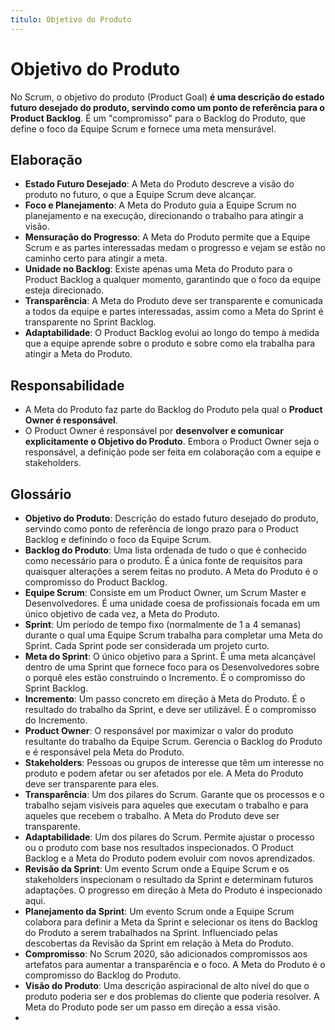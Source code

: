 ```yaml
---
titulo: Objetivo do Produto
---
```


# Objetivo do Produto

No Scrum, o objetivo do produto (Product Goal) **é uma descrição do estado futuro desejado do produto, servindo como um ponto de referência para o Product Backlog**. É um "compromisso" para o Backlog do Produto, que define o foco da Equipe Scrum e fornece uma meta mensurável.

## Elaboração

- **Estado Futuro Desejado**: A Meta do Produto descreve a visão do produto no futuro, o que a Equipe Scrum deve alcançar.
- **Foco e Planejamento**: A Meta do Produto guia a Equipe Scrum no planejamento e na execução, direcionando o trabalho para atingir a visão.
- **Mensuração do Progresso**: A Meta do Produto permite que a Equipe Scrum e as partes interessadas medam o progresso e vejam se estão no caminho certo para atingir a meta.
- **Unidade no Backlog**: Existe apenas uma Meta do Produto para o Product Backlog a qualquer momento, garantindo que o foco da equipe esteja direcionado.
- **Transparência**: A Meta do Produto deve ser transparente e comunicada a todos da equipe e partes interessadas, assim como a Meta do Sprint é transparente no Sprint Backlog.
- **Adaptabilidade**: O Product Backlog evolui ao longo do tempo à medida que a equipe aprende sobre o produto e sobre como ela trabalha para atingir a Meta do Produto.

## Responsabilidade

- A Meta do Produto faz parte do Backlog do Produto pela qual o **Product Owner é responsável**.
- O Product Owner é responsável por **desenvolver e comunicar explicitamente o Objetivo do Produto**. Embora o Product Owner seja o responsável, a definição pode ser feita em colaboração com a equipe e stakeholders.


## Glossário

- **Objetivo do Produto**: Descrição do estado futuro desejado do produto, servindo como ponto de referência de longo prazo para o Product Backlog e definindo o foco da Equipe Scrum.
- **Backlog do Produto**: Uma lista ordenada de tudo o que é conhecido como necessário para o produto. É a única fonte de requisitos para quaisquer alterações a serem feitas no produto. A Meta do Produto é o compromisso do Product Backlog.
- **Equipe Scrum**: Consiste em um Product Owner, um Scrum Master e Desenvolvedores. É uma unidade coesa de profissionais focada em um único objetivo de cada vez, a Meta do Produto.
- **Sprint**: Um período de tempo fixo (normalmente de 1 a 4 semanas) durante o qual uma Equipe Scrum trabalha para completar uma Meta do Sprint. Cada Sprint pode ser considerada um projeto curto.
- **Meta do Sprint**: O único objetivo para a Sprint. É uma meta alcançável dentro de uma Sprint que fornece foco para os Desenvolvedores sobre o porquê eles estão construindo o Incremento. É o compromisso do Sprint Backlog.
- **Incremento**: Um passo concreto em direção à Meta do Produto. É o resultado do trabalho da Sprint, e deve ser utilizável. É o compromisso do Incremento.
- **Product Owner**: O responsável por maximizar o valor do produto resultante do trabalho da Equipe Scrum. Gerencia o Backlog do Produto e é responsável pela Meta do Produto.
- **Stakeholders**: Pessoas ou grupos de interesse que têm um interesse no produto e podem afetar ou ser afetados por ele. A Meta do Produto deve ser transparente para eles.
- **Transparência**: Um dos pilares do Scrum. Garante que os processos e o trabalho sejam visíveis para aqueles que executam o trabalho e para aqueles que recebem o trabalho. A Meta do Produto deve ser transparente.
- **Adaptabilidade**: Um dos pilares do Scrum. Permite ajustar o processo ou o produto com base nos resultados inspecionados. O Product Backlog e a Meta do Produto podem evoluir com novos aprendizados.
- **Revisão da Sprint**: Um evento Scrum onde a Equipe Scrum e os stakeholders inspecionam o resultado da Sprint e determinam futuros adaptações. O progresso em direção à Meta do Produto é inspecionado aqui.
- **Planejamento da Sprint**: Um evento Scrum onde a Equipe Scrum colabora para definir a Meta da Sprint e selecionar os itens do Backlog do Produto a serem trabalhados na Sprint. Influenciado pelas descobertas da Revisão da Sprint em relação à Meta do Produto.
- **Compromisso**: No Scrum 2020, são adicionados compromissos aos artefatos para aumentar a transparência e o foco. A Meta do Produto é o compromisso do Backlog do Produto.
- **Visão do Produto**: Uma descrição aspiracional de alto nível do que o produto poderia ser e dos problemas do cliente que poderia resolver. A Meta do Produto pode ser um passo em direção a essa visão.
- 
